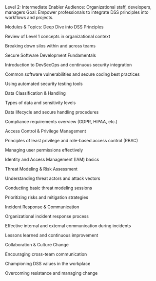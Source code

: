 Level 2: Intermediate Enabler
Audience: Organizational staff, developers, managers
Goal: Empower professionals to integrate DSS principles into workflows and projects.

Modules & Topics:
Deep Dive into DSS Principles

Review of Level 1 concepts in organizational context

Breaking down silos within and across teams

Secure Software Development Fundamentals

Introduction to DevSecOps and continuous security integration

Common software vulnerabilities and secure coding best practices

Using automated security testing tools

Data Classification & Handling

Types of data and sensitivity levels

Data lifecycle and secure handling procedures

Compliance requirements overview (GDPR, HIPAA, etc.)

Access Control & Privilege Management

Principles of least privilege and role-based access control (RBAC)

Managing user permissions effectively

Identity and Access Management (IAM) basics

Threat Modeling & Risk Assessment

Understanding threat actors and attack vectors

Conducting basic threat modeling sessions

Prioritizing risks and mitigation strategies

Incident Response & Communication

Organizational incident response process

Effective internal and external communication during incidents

Lessons learned and continuous improvement

Collaboration & Culture Change

Encouraging cross-team communication

Championing DSS values in the workplace

Overcoming resistance and managing change
